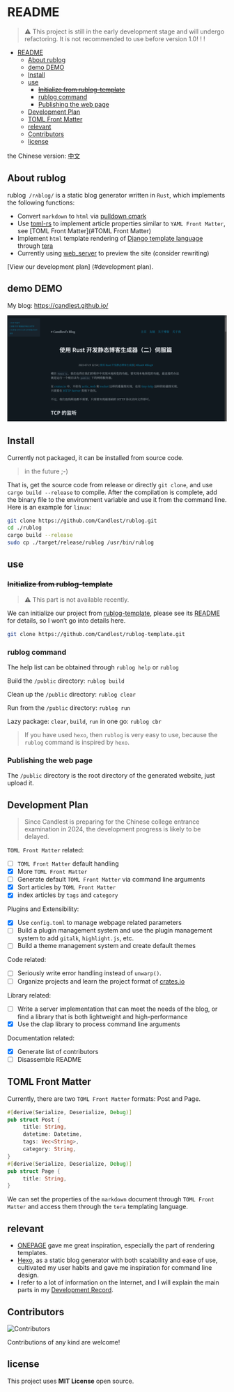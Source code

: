 # README

> ⚠️ This project is still in the early development stage and will undergo refactoring. It is not recommended to use before version 1.0! ! !

- [README](#readme)
  - [About rublog](#about-rublog)
  - [demo DEMO](#demo-demo)
  - [Install](#install)
  - [use](#use)
    - [~~Initialize from rublog-template~~](#initialize-from-rublog-template)
    - [rublog command](#rublog-command)
    - [Publishing the web page](#publishing-the-web-page)
  - [Development Plan](#development-plan)
  - [TOML Front Matter](#toml-front-matter)
  - [relevant](#relevant)
  - [Contributors](#contributors)
  - [license](#license)


the Chinese version: [中文](./README/README_CN.md)

## About rublog

rublog` /rʌblɑg/` is a static blog generator written in `Rust`, which implements the following functions:

- Convert `markdown` to `html` via [pulldown cmark](https://github.com/raphlinus/pulldown-cmark)
- Use [toml-rs](https://github.com/toml-rs/toml) to implement article properties similar to `YAML Front Matter`, see [TOML Front Matter](#TOML Front Matter)
- Implement `html` template rendering of [Django template language](https://docs.djangoproject.com/en/3.1/topics/templates/) through [tera](https://github.com/Keats/tera)
- Currently using [web_server](https://github.com/Milesq/web_server) to preview the site (consider rewriting)

[View our development plan] (#development plan).

## demo DEMO

My blog: https://candlest.github.io/

![demo](./README/demo_png.png)

## Install

Currently not packaged, it can be installed from source code.

> in the future ;-)

That is, get the source code from release or directly `git clone`, and use `cargo build --release` to compile. After the compilation is complete, add the binary file to the environment variable and use it from the command line. Here is an example for `linux`:

```bash
git clone https://github.com/Candlest/rublog.git
cd ./rublog
cargo build --release
sudo cp ./target/release/rublog /usr/bin/rublog
```

## use

### ~~Initialize from rublog-template~~

> ⚠️ This part is not available recently.

We can initialize our project from [rublog-template](https://github.com/Candlest/rublog-template), please see its [README](https://github.com/Candlest/rublog-template/blob/main/README.md) for details, so I won’t go into details here.

```bash
git clone https://github.com/Candlest/rublog-template.git
```

### rublog command

The help list can be obtained through `rublog help` or `rublog`

Build the `/public` directory: `rublog build`

Clean up the `/public` directory: `rublog clear`

Run from the `/public` directory: `rublog run`

Lazy package: `clear`, `build`, `run` in one go: `rublog cbr`

> If you have used `hexo`, then `rublog` is very easy to use, because the `rublog` command is inspired by `hexo`.

### Publishing the web page

The `/public` directory is the root directory of the generated website, just upload it.

## Development Plan

> Since Candlest is preparing for the Chinese college entrance examination in 2024, the development progress is likely to be delayed.

`TOML Front Matter` related:

- [ ] `TOML Front Matter` default handling
- [x] More `TOML Front Matter`
- [ ] Generate default `TOML Front Matter` via command line arguments
- [x] Sort articles by `TOML Front Matter`
- [x] index articles by `tags` and `category`

Plugins and Extensibility:

- [x] Use `config.toml` to manage webpage related parameters
- [ ] Build a plugin management system and use the plugin management system to add `gitalk`, `highlight.js`, etc.
- [ ] Build a theme management system and create default themes

Code related:

- [ ] Seriously write error handling instead of `unwarp()`.
- [ ] Organize projects and learn the project format of [crates.io](https://crates.io)

Library related:

- [ ] Write a server implementation that can meet the needs of the blog, or find a library that is both lightweight and high-performance
- [x] Use the clap library to process command line arguments

Documentation related:

- [x] Generate list of contributors
- [ ] Disassemble README

## TOML Front Matter

Currently, there are two `TOML Front Matter` formats: Post and Page.

```rust
#[derive(Serialize, Deserialize, Debug)]
pub struct Post {
     title: String,
     datetime: Datetime,
     tags: Vec<String>,
     category: String,
}
#[derive(Serialize, Deserialize, Debug)]
pub struct Page {
     title: String,
}
```

We can set the properties of the `markdown` document through `TOML Front Matter` and access them through the `tera` templating language.

## relevant

- [ONEPAGE](https://github.com/hanpei/onepage) gave me great inspiration, especially the part of rendering templates.
- [Hexo](https://github.com/hexojs/hexo), as a static blog generator with both scalability and ease of use, cultivated my user habits and gave me inspiration for command line design.
- I refer to a lot of information on the Internet, and I will explain the main parts in my [Development Record](https://www.zhihu.com/column/c_1664617254036639745).

## Contributors

<a herf="https://github.com/Candlest/rublog/graphs/contributors"><img src="https://contrib.rocks/image?repo=Candlest/rublog" alt="Contributors" /></a>

Contributions of any kind are welcome!

## license

This project uses **MIT License** open source.
